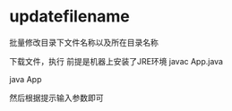 # updatefilename
批量修改目录下文件名称以及所在目录名称

下载文件，执行
前提是机器上安装了JRE环境
javac App.java

java App

然后根据提示输入参数即可

